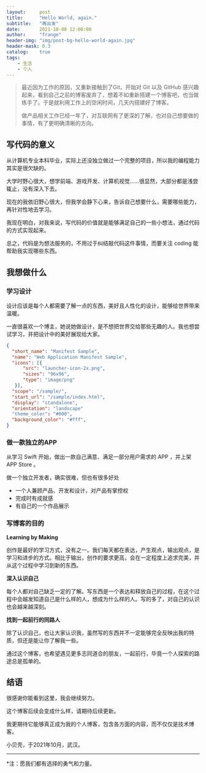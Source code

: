 ```yaml
---
layout:     post
title:      "Hello World, again."
subtitle:   "再出发"
date:       2021-10-08 12:00:00
author:     "frange"
header-img: "img/post-bg-hello-world-again.jpg"
header-mask: 0.3
catalog:    true
tags:
    - 生活
    - 个人
---
```



> 最近因为工作的原因，又重新接触到了Git，开始对 Git 以及 GitHub 感兴趣起来，看到自己之前的博客废弃了，想着不如重新搭建一个博客吧，也当做练手了。于是就利用工作上的空闲时间，几天内搭建好了博客。
>
> 做产品相关工作已经一年了，对互联网有了更深的了解，也对自己想要做的事情，有了更明确清晰的方向。
> 

## 写代码的意义

从计算机专业本科毕业，实际上还没独立做过一个完整的项目，所以我的编程能力其实是很欠缺的。

大学时野心很大，想学前端、游戏开发、计算机视觉……很显然，大部分都是浅尝辄止，没有深入下去。

现在的我依旧野心很大，但我学会静下心来，告诉自己想要什么，需要哪些能力，再针对性地去学习。

我现在明白，对我来说，写代码的价值就是能够满足自己的一些小想法，通过代码的方式实现起来。

总之，代码是为想法服务的，不用过于纠结敲代码这件事情，而要关注 coding 能帮助我实现哪些东西。


## 我想做什么

### 学习设计

设计应该是每个人都需要了解一点的东西，美好且人性化的设计，能够给世界带来温暖。

一直很喜欢一个博主，她说她做设计，是不想把世界交给那些无趣的人。我也想尝试学习，并把设计中的美好展现给大家。


```json
{
  "short_name": "Manifest Sample",
  "name": "Web Application Manifest Sample",
  "icons": [{
      "src": "launcher-icon-2x.png",
      "sizes": "96x96",
      "type": "image/png"
   }],
  "scope": "/sample/",
  "start_url": "/sample/index.html",
  "display": "standalone",
  "orientation": "landscape"
  "theme_color": "#000",
  "background_color": "#fff",
}
```




### 做一款独立的APP

从学习 Swift 开始，做出一款自己满意、满足一部分用户需求的 APP ，并上架 APP Store 。

做一个独立开发者，确实很难，但也有很多好处

- 一个人兼顾产品、开发和设计，对产品有掌控权
- 完成时有成就感
- 有自己的一个作品展示

### 写博客的目的

**Learning by Making**

创作是最好的学习方式，没有之一。我们每天都在表达，产生观点，输出观点，是学习和进步的方式。相比于输出，创作的要求更高，会在一定程度上追求完美，并从这个过程中学习到新的东西。

**深入认识自己**

每个人都对自己缺乏一定的了解。写东西是一个表达和释放自己的过程，在这个过程中会越发知道自己是什么样的人，想成为什么样的人。写的多了，对自己的认识也会越来越深刻。

**找到一起前行的同路人**

除了认识自己，也让大家认识我，虽然写的东西并不一定能够完全反映出我的特质，但还是能让你了解我一些。

通过这个博客，也希望遇见更多志同道合的朋友，一起前行，毕竟一个人探索的路途总是孤单的。




## 结语

很感谢你能看到这里，我会继续努力。

这个博客后续会变成什么样，请期待后续更新。

我更期待它能够真正成为我的个人博客，包含各方面的内容，而不仅仅是技术博客。

小贝壳，于2021年10月，武汉。

---

*注：愿我们都有选择的勇气和力量。

